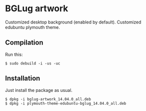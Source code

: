 # BGLug artwork #
Customized desktop background (enabled by default).
Customized edubuntu plymouth theme.

## Compilation ##
Run this:

    $ sudo debuild -i -us -uc


## Installation ##
Just install the package as usual.

    $ dpkg -i bglug-artwork_14.04.0_all.deb
    $ dpkg -i plymouth-theme-edubuntu-bglug_14.04.0_all.deb
    
